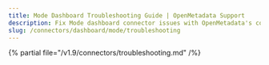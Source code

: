 ```yaml
---
title: Mode Dashboard Troubleshooting Guide | OpenMetadata Support
description: Fix Mode dashboard connector issues with OpenMetadata's comprehensive troubleshooting guide. Resolve common errors, debug connections, and optimize performance.
slug: /connectors/dashboard/mode/troubleshooting
---
```


{% partial file="/v1.9/connectors/troubleshooting.md" /%}
